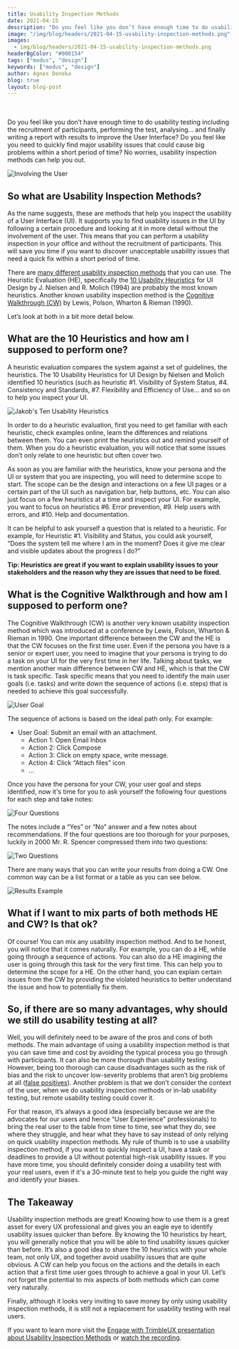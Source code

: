 ```yaml
---
title: Usability Inspection Methods
date: 2021-04-15
description: "Do you feel like you don’t have enough time to do usability testing? Usability inspection methods can help you out."
image: "/img/blog/headers/2021-04-15-usability-inspection-methods.png"
images:
  - img/blog/headers/2021-04-15-usability-inspection-methods.png
headerBgColor: "#000154"
tags: ["modus", "design"]
keywords: ["modus", "design"]
author: Agnes Deneka
blog: true
layout: blog-post
---
```


<br><br>
Do you feel like you don’t have enough time to do usability testing including the recruitment of participants, performing the test, analysing… and finally writing a report with results to improve the User Interface? Do you feel like you need to quickly find major usability issues that could cause big problems within a short period of time? No worries, usability inspection methods can help you out.

![Involving the User](/img/news/usability-inspection-1.jpg)

## So what are Usability Inspection Methods?

As the name suggests, these are methods that help you inspect the usability of a User Interface (UI). It supports you to find usability issues in the UI by following a certain procedure and looking at it in more detail without the involvement of the user. This means that you can perform a usability inspection in your office and without the recruitment of participants. This will save you time if you want to discover unacceptable usability issues that need a quick fix within a short period of time.

There are [many different usability inspection methods](https://www.nngroup.com/articles/summary-of-usability-inspection-methods/) that you can use. The Heuristic Evaluation (HE), specifically the [10 Usability Heuristics](https://www.nngroup.com/articles/ten-usability-heuristics/) for UI Design by J. Nielsen and R. Molich (1994) are probably the most known heuristics. Another known usability inspection method is the [Cognitive Walkthrough (CW)](https://www.interaction-design.org/literature/article/how-to-conduct-a-cognitive-walkthrough) by Lewis, Polson, Wharton & Rieman (1990).

Let’s look at both in a bit more detail below.

## What are the 10 Heuristics and how am I supposed to perform one?

A heuristic evaluation compares the system against a set of guidelines, the heuristics. The 10 Usability Heuristics for UI Design by Nielsen and Molich identified 10 heuristics (such as heuristic #1. Visibility of System Status, #4. Consistency and Standards, #7. Flexibility and Efficiency of Use… and so on to help you inspect your UI.

![Jakob's Ten Usability Heuristics](/img/news/usability-inspection-2.jpg)

In order to do a heuristic evaluation, first you need to get familiar with each heuristic, check examples online, learn the differences and relations between them. You can even print the heuristics out and remind yourself of them. When you do a heuristic evaluation, you will notice that some issues don’t only relate to one heuristic but often cover two.

As soon as you are familiar with the heuristics, know your persona and the UI or system that you are inspecting, you will need to determine scope to start. The scope can be the design and interactions on a few UI pages or a certain part of the UI such as navigation bar, help buttons, etc. You can also just focus on a few heuristics at a time and inspect your UI. For example, you want to focus on heuristics #6. Error prevention, #9. Help users with errors, and #10. Help and documentation.

It can be helpful to ask yourself a question that is related to a heuristic. For example, for Heuristic #1. Visibility and Status, you could ask yourself, “Does the system tell me where I am in the moment? Does it give me clear and visible updates about the progress I do?”

**Tip: Heuristics are great if you want to explain usability issues to your stakeholders and the reason why they are issues that need to be fixed.**

## What is the Cognitive Walkthrough and how am I supposed to perform one?

The Cognitive Walkthrough (CW) is another very known usability inspection method which was introduced at a conference by Lewis, Polson, Wharton & Rieman in 1990.
One important difference between the CW and the HE is that the CW focuses on the first time user. Even if the persona you have is a senior or expert user, you need to imagine that your persona is trying to do a task on your UI for the very first time in her life. Talking about tasks, we mention another main difference between CW and HE, which is that the CW is task specific. Task specific means that you need to identify the main user goals (i.e. tasks) and write down the sequence of actions (i.e. steps) that is needed to achieve this goal successfully.

![User Goal](/img/news/usability-inspection-3.png)

The sequence of actions is based on the ideal path only. For example:

- User Goal: Submit an email with an attachment.
  - Action 1: Open Email Inbox
  - Action 2: Click Compose
  - Action 3: Click on empty space, write message.
  - Action 4: Click “Attach files” icon
  - ...

Once you have the persona for your CW, your user goal and steps identified, now it's time for you to ask yourself the following four questions for each step and take notes:

![Four Questions](/img/news/usability-inspection-4.jpg)

The notes include a “Yes” or “No” answer and a few notes about recommendations.
If the four questions are too thorough for your purposes, luckily in 2000 Mr. R. Spencer compressed them into two questions:

![Two Questions](/img/news/usability-inspection-5.jpg)

There are many ways that you can write your results from doing a CW. One common way can be a list format or a table as you can see below.

![Results Example](/img/news/usability-inspection-6.jpg)

## What if I want to mix parts of both methods HE and CW? Is that ok?

Of course! You can mix any usability inspection method. And to be honest, you will notice that it comes naturally. For example, you can do a HE, while going through a sequence of actions. You can also do a HE imagining the user is going through this task for the very first time. This can help you to determine the scope for a HE. On the other hand, you can explain certain issues from the CW by providing the violated heuristics to better understand the issue and how to potentially fix them.

## So, if there are so many advantages, why should we still do usability testing at all?

Well, you will definitely need to be aware of the pros and cons of both methods. The main advantage of using a usability inspection method is that you can save time and cost by avoiding the typical process you go through with participants. It can also be more thorough than usability testing. However, being too thorough can cause disadvantages such as the risk of bias and the risk to uncover low-severity problems that aren’t big problems at all ([false positives](https://measuringu.com/false-positives/)). Another problem is that we don’t consider the context of the user, when we do usability inspection methods or in-lab usability testing, but remote usability testing could cover it.

For that reason, it’s always a good idea (especially because we are the advocates for our users and hence “User Experience” professionals) to bring the real user to the table from time to time, see what they do, see where they struggle, and hear what they have to say instead of only relying on quick usability inspection methods.
My rule of thumb is to use a usability inspection method, if you want to quickly inspect a UI, have a task or deadlines to provide a UI without potential high-risk usability issues. If you have more time, you should definitely consider doing a usability test with your real users, even if it's a 30-minute test to help you guide the right way and identify your biases.

## The Takeaway

Usability inspection methods are great! Knowing how to use them is a great asset for every UX professional and gives you an eagle eye to identify usability issues quicker than before. By knowing the 10 heuristics by heart, you will generally notice that you will be able to find usability issues quicker than before. It’s also a good idea to share the 10 heuristics with your whole team, not only UX, and together avoid usability issues that are quite obvious. A CW can help you focus on the actions and the details in each action that a first time user goes through to achieve a goal in your UI. Let’s not forget the potential to mix aspects of both methods which can come very naturally.

Finally, although it looks very inviting to save money by only using usability inspection methods, it is still not a replacement for usability testing with real users.

If you want to learn more visit the [Engage with TrimbleUX presentation about Usability Inspection Methods](https://docs.google.com/presentation/d/1_7di7KYGt1p86YhMkSDhvU4Rvt6MeAkhLAixHD3zEas/edit#slide=id.p) or [watch the recording](https://drive.google.com/file/d/1vCa66H7DGkb0rCuAYjf_uZxB8bFtgJa-/view).
